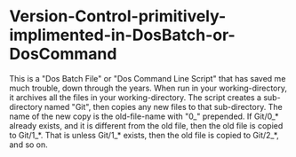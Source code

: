 # Version-Control-primitively-implimented-in-DosBatch-or-DosCommand
This is a "Dos Batch File" or "Dos Command Line Script" that has saved me much trouble, down through the years.
When run in your working-directory, it archives all the files in your working-directory.
The script creates a sub-directory named "Git", then copies any new files to that sub-directory.
The name of the new copy is the old-file-name with "0_" prepended.
If Git/0_\* already exists, and it is different from the old file, then the old file is copied to Git/1_\*.
     That is unless Git/1_\* exists, then the old file is copied to Git/2_*, and so on.
